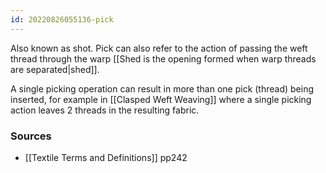 ```yaml
---
id: 20220826055136-pick
---
```


Also known as shot. Pick can also refer to the action of passing the weft thread through the warp [[Shed is the opening formed when warp threads are separated|shed]]. 

A single picking operation can result in more than one pick (thread) being inserted, for example in [[Clasped Weft Weaving]] where a single picking action leaves 2 threads in the resulting fabric.

### Sources

- [[Textile Terms and Definitions]] pp242